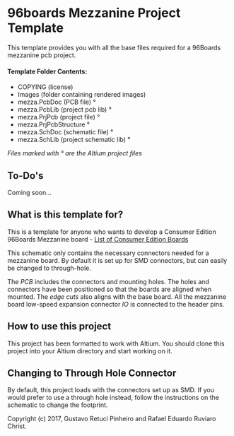 # 96boards Mezzanine Project Template

This template provides you with all the base files required for 
a 96Boards mezzanine pcb project.

#### Template Folder Contents:

- COPYING (license)
- Images (folder containing rendered images)
- mezza.PcbDoc (PCB file) °
- mezza.PcbLib (project pcb lib) °
- mezza.PrjPcb (project file) °
- mezza.PrjPcbStructure °
- mezza.SchDoc (schematic file) °
- mezza.SchLib  (project schematic lib) °

*Files marked with ° are the Altium project files*

## To-Do's

Coming soon...

## What is this template for?

This is a template for anyone who wants to develop a Consumer Edition 96Boards
Mezzanine board - [List of Consumer Edition Boards](https://www.96boards.org/products/ce/)

This schematic only contains the necessary connectors needed
for a mezzanine board. By default it is set up for SMD connectors, but
can easily be changed to through-hole.

The <em>PCB</em> includes the connectors and mounting holes. The holes
and connectors have been positioned so that the boards are aligned when
mounted. The <em>edge cuts</em> also aligns with the base board. All the
mezzanine board low-speed expansion connector <em>IO</em> is connected
to the header pins.

## How to use this project

This project has been formatted to work with Altium. You should clone this 
project into your Altium directory and start working on it.



## Changing to Through Hole Connector

By default, this project loads with the connectors set up as SMD. If you
would prefer to use a through hole instead, follow the instructions on
the schematic to change the footprint.

Copyright (c) 2017, Gustavo Retuci Pinheiro and Rafael Eduardo Ruviaro Christ.
